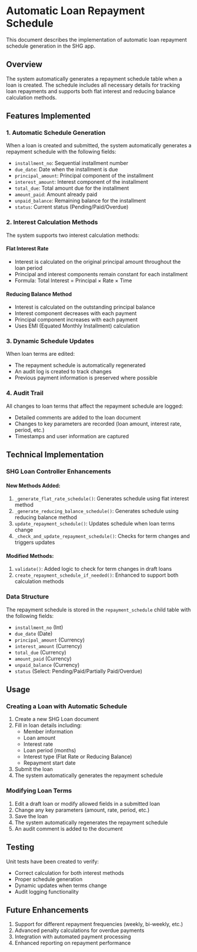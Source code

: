 # Automatic Loan Repayment Schedule

This document describes the implementation of automatic loan repayment schedule generation in the SHG app.

## Overview

The system automatically generates a repayment schedule table when a loan is created. The schedule includes all necessary details for tracking loan repayments and supports both flat interest and reducing balance calculation methods.

## Features Implemented

### 1. Automatic Schedule Generation

When a loan is created and submitted, the system automatically generates a repayment schedule with the following fields:
- `installment_no`: Sequential installment number
- `due_date`: Date when the installment is due
- `principal_amount`: Principal component of the installment
- `interest_amount`: Interest component of the installment
- `total_due`: Total amount due for the installment
- `amount_paid`: Amount already paid
- `unpaid_balance`: Remaining balance for the installment
- `status`: Current status (Pending/Paid/Overdue)

### 2. Interest Calculation Methods

The system supports two interest calculation methods:

#### Flat Interest Rate
- Interest is calculated on the original principal amount throughout the loan period
- Principal and interest components remain constant for each installment
- Formula: Total Interest = Principal × Rate × Time

#### Reducing Balance Method
- Interest is calculated on the outstanding principal balance
- Interest component decreases with each payment
- Principal component increases with each payment
- Uses EMI (Equated Monthly Installment) calculation

### 3. Dynamic Schedule Updates

When loan terms are edited:
- The repayment schedule is automatically regenerated
- An audit log is created to track changes
- Previous payment information is preserved where possible

### 4. Audit Trail

All changes to loan terms that affect the repayment schedule are logged:
- Detailed comments are added to the loan document
- Changes to key parameters are recorded (loan amount, interest rate, period, etc.)
- Timestamps and user information are captured

## Technical Implementation

### SHG Loan Controller Enhancements

#### New Methods Added:
1. `_generate_flat_rate_schedule()`: Generates schedule using flat interest method
2. `_generate_reducing_balance_schedule()`: Generates schedule using reducing balance method
3. `update_repayment_schedule()`: Updates schedule when loan terms change
4. `_check_and_update_repayment_schedule()`: Checks for term changes and triggers updates

#### Modified Methods:
1. `validate()`: Added logic to check for term changes in draft loans
2. `create_repayment_schedule_if_needed()`: Enhanced to support both calculation methods

### Data Structure

The repayment schedule is stored in the `repayment_schedule` child table with the following fields:
- `installment_no` (Int)
- `due_date` (Date)
- `principal_amount` (Currency)
- `interest_amount` (Currency)
- `total_due` (Currency)
- `amount_paid` (Currency)
- `unpaid_balance` (Currency)
- `status` (Select: Pending/Paid/Partially Paid/Overdue)

## Usage

### Creating a Loan with Automatic Schedule

1. Create a new SHG Loan document
2. Fill in loan details including:
   - Member information
   - Loan amount
   - Interest rate
   - Loan period (months)
   - Interest type (Flat Rate or Reducing Balance)
   - Repayment start date
3. Submit the loan
4. The system automatically generates the repayment schedule

### Modifying Loan Terms

1. Edit a draft loan or modify allowed fields in a submitted loan
2. Change any key parameters (amount, rate, period, etc.)
3. Save the loan
4. The system automatically regenerates the repayment schedule
5. An audit comment is added to the document

## Testing

Unit tests have been created to verify:
- Correct calculation for both interest methods
- Proper schedule generation
- Dynamic updates when terms change
- Audit logging functionality

## Future Enhancements

1. Support for different repayment frequencies (weekly, bi-weekly, etc.)
2. Advanced penalty calculations for overdue payments
3. Integration with automated payment processing
4. Enhanced reporting on repayment performance